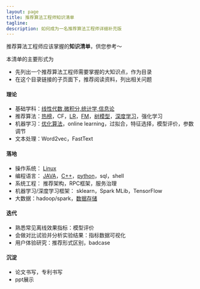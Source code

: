 ```yaml
---
layout: page
title: 推荐算法工程师知识清单
tagline:
description: 如何成为一名推荐算法工程师详细补充版
---
```


推荐算法工程师应该掌握的**知识清单**，供您参考～

本清单的主要形式为
- 先列出一个推荐算法工程师需要掌握的大知识点，作为目录
- 在这个目录链接的子页面下，推荐阅读资料，列出相关问题

#### 理论

-  基础学科：[线性代数,微积分,统计学,信息论](/pages/math.html)
-  推荐算法：[热榜](/pages/hot.html)，CF，[LR](/pages/lr.html)，[FM](/pages/fm.html)，[树模型](/pages/tree.html)，[深度学习](/pages/dl.html)，强化学习
-  机器学习：[优化算法](/pages/opt.html)，online learning，过拟合，特征选择，模型评价，参数调节
-  文本处理：Word2vec，FastText

#### 落地

- 操作系统： [Linux](/pages/linux.html)
- 编程语言： [JAVA](/pages/java.html)，[C++](/pages/c++.html)，[python](/pages/python.html)，sql，shell
- 系统工程： 推荐架构，RPC框架，服务治理
- 机器学习/深度学习框架： sklearn，Spark MLib，TensorFlow
- 大数据：hadoop/spark，[数据存储](/pages/data_store.html)

#### 迭代
- 熟悉常见离线效果指标：模型评价
- 会做对比试验并分析实验结果：指标数据可视化
- 用户体验研究：推荐形式区别，badcase

#### 沉淀
- 论文书写，专利书写
- ppt展示
